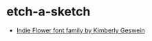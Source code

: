 # etch-a-sketch
- <a href="https://fonts.google.com/share?selection.family=Indie%20Flower">Indie Flower font family by Kimberly Geswein</a> 
